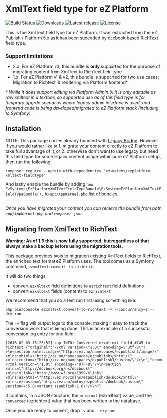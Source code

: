 # XmlText field type for eZ Platform

[![Build Status](https://img.shields.io/travis/ezsystems/ezplatform-xmltext-fieldtype.svg?style=flat-square&branch=master)](https://travis-ci.org/ezsystems/ezplatform-xmltext-fieldtype)
[![Downloads](https://img.shields.io/packagist/dt/ezsystems/ezplatform-xmltext-fieldtype.svg?style=flat-square)](https://packagist.org/packages/ezsystems/ezplatform-xmltext-fieldtype)
[![Latest release](https://img.shields.io/github/release/ezsystems/ezplatform-xmltext-fieldtype.svg?style=flat-square)](https://github.com/ezsystems/ezplatform-xmltext-fieldtype/releases)
[![License](https://img.shields.io/github/license/ezsystems/ezplatform-xmltext-fieldtype.svg?style=flat-square)](LICENSE)

This is the XmlText field type for eZ Platform. It was extracted from the eZ Publish / Platform 5.x as it has been suceeded by docbook based [RichText](https://github.com/ezsystems/ezplatform-richtext) field type.


### Support limitations

- 2.x: For eZ Platform v3, this bundle is **only** supported for the purpose of migrating content from XmlText to RichText field type
- 1.x: For eZ Platform v1 & v2, this bundle is supported for two use cases: Migration to Richtext, & rendering via Platform frontend\*.

_* While it does support editing via Platform Admin UI it is only editable as raw xmltext in a textbox, so supported use as of this field type is for temprary upgrde scenarios where legacy admin interface is used, and frontend code is being developed/migrated to eZ Platform stack (including to Symfony)._


## Installation

NOTE: This package comes already bundled with [Legacy Bridge](https://github.com/ezsystems/LegacyBridge). However if you would rather like to 1. migrate your content directly to eZ Platform to take full advantage of it, or 2. otherwise don't want to use legacy but need this field type for some legacy content usage within pure eZ Platform setup, then run the following:

```
composer require --update-with-dependencies "ezsystems/ezplatform-xmltext-fieldtype"
```

And lastly enable the bundle by adding `new EzSystems\EzPlatformXmlTextFieldTypeBundle\EzSystemsEzPlatformXmlTextFieldTypeBundle(),` to `app/AppKernel.php` list of bundles.

----

_Once you have migrated your content you can remove the bundle from both `app/AppKernel.php` and `composer.json`._


## Migrating from XmlText to RichText

**Warning: As of 1.6 this is now fully supported, but regardless of that always make a backup before using the migration tools.**

This package provides tools to migration existing XmlText fields to RichText, the enriched text format eZ Platform uses.
The tool comes as a Symfony command, `ezxmltext:convert-to-richtext`.

It will do two things:

- convert `ezxmltext` field definitions to `ezrichtext` field definitions
- convert `ezxmltext` fields (content) to `ezrichtext`

We recommend that you do a test run first using something like:

```
php bin/console ezxmltext:convert-to-richtext -v --concurrency=2 --dry-run
```

The `-v` flag will output logs to the console, making it easy to track the conversion work that is being done.
This is an example of a successful conversion log entry for one field:

```
[2016-02-03 15:25:52] app.INFO: Converted ezxmltext field #745 to richtext {"original":"<?xml version=\"1.0\" encoding=\"utf-8\"?>\n<section xmlns:image=\"http://ez.no/namespaces/ezpublish3/image/\" xmlns:xhtml=\"http://ez.no/namespaces/ezpublish3/xhtml/\" xmlns:custom=\"http://ez.no/namespaces/ezpublish3/custom/\"/>\n","converted":"<?xml version=\"1.0\" encoding=\"UTF-8\"?>\n<section xmlns=\"http://docbook.org/ns/docbook\" xmlns:xlink=\"http://www.w3.org/1999/xlink\" xmlns:ezxhtml=\"http://ez.no/xmlns/ezpublish/docbook/xhtml\" xmlns:ezcustom=\"http://ez.no/xmlns/ezpublish/docbook/custom\" version=\"5.0-variant ezpublish-1.0\"/>\n"}
```

It contains, in a JSON structure, the `original` (ezxmltext) value, and the `converted` (ezrichtext) value that has been
written to the database.

Once you are ready to convert, drop `-v` and `--dry-run`.
